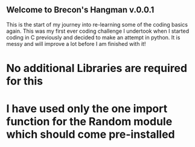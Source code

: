 ## Welcome to Brecon's Hangman v.0.0.1

This is the start of my journey into re-learning some of the coding basics again. This was my first ever coding challenge I undertook when I started coding in C previously and decided to make an attempt in python. It is messy and will improve a lot before I am finished with it!

# No additional Libraries are required for this
# I have used only the one import function for the Random module which should come pre-installed